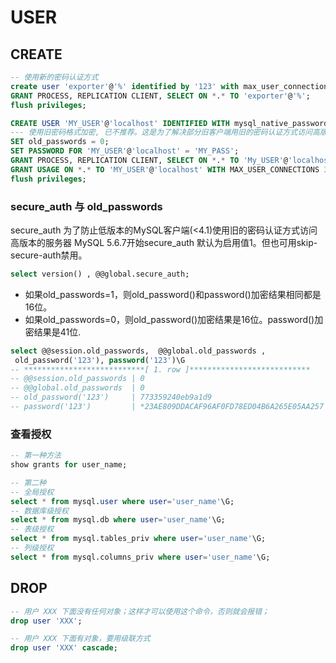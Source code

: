 # USER

## CREATE

```sql
-- 使用新的密码认证方式
create user 'exporter'@'%' identified by '123' with max_user_connections 3;
GRANT PROCESS, REPLICATION CLIENT, SELECT ON *.* TO 'exporter'@'%';
flush privileges;
```

``` sql
CREATE USER 'MY_USER'@'localhost' IDENTIFIED WITH mysql_native_password;
--- 使用旧密码格式加密, 已不推荐。这是为了解决部分旧客户端用旧的密码认证方式访问高版本的服务器。
SET old_passwords = 0;
SET PASSWORD FOR 'MY_USER'@'localhost' = 'MY_PASS';
GRANT PROCESS, REPLICATION CLIENT, SELECT ON *.* TO 'My_USER'@'localhost';
GRANT USAGE ON *.* TO 'MY_USER'@'localhost' WITH MAX_USER_CONNECTIONS 3;
flush privileges;
```

### secure_auth 与 old_passwords

secure_auth 为了防止低版本的MySQL客户端(<4.1)使用旧的密码认证方式访问高版本的服务器
MySQL 5.6.7开始secure_auth 默认为启用值1。但也可用skip-secure-auth禁用。

```sql
select version() , @@global.secure_auth;
```

* 如果old_passwords=1，则old_password()和password()加密结果相同都是16位。
* 如果old_passwords=0，则old_password()加密结果是16位。password()加密结果是41位.

```sql
select @@session.old_passwords,  @@global.old_passwords ,
 old_password('123'), password('123')\G
-- ***************************[ 1. row ]***************************
-- @@session.old_passwords | 0
-- @@global.old_passwords  | 0
-- old_password('123')     | 773359240eb9a1d9
-- password('123')         | *23AE809DDACAF96AF0FD78ED04B6A265E05AA257
```

### 查看授权

``` sql
-- 第一种方法
show grants for user_name;

-- 第二种
-- 全局授权
select * from mysql.user where user='user_name'\G;
-- 数据库级授权
select * from mysql.db where user='user_name'\G;
-- 表级授权
select * from mysql.tables_priv where user='user_name'\G;
-- 列级授权
select * from mysql.columns_priv where user='user_name'\G;

```

## DROP

``` sql
-- 用户 XXX 下面没有任何对象；这样才可以使用这个命令，否则就会报错；
drop user 'XXX';

-- 用户 XXX 下面有对象，要用级联方式
drop user 'XXX' cascade;
```
